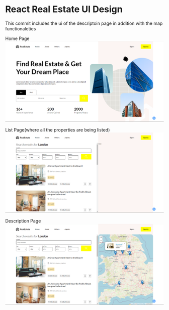 # React Real Estate UI Design

This commit includes the ui of the descriptoin page in addition with the map functionaleties 

Home Page
![alt text](image.png)

List Page(where all the properties are being listed)
![alt text](image-1.png)

Description Page
![alt text](image-2.png)